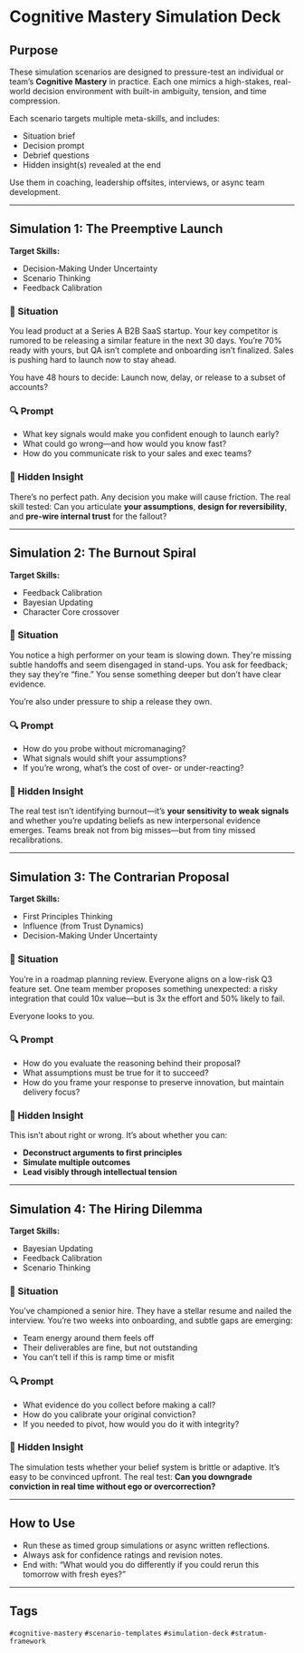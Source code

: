 # Cognitive Mastery Simulation Deck

## Purpose
These simulation scenarios are designed to pressure-test an individual or team’s **Cognitive Mastery** in practice. Each one mimics a high-stakes, real-world decision environment with built-in ambiguity, tension, and time compression.

Each scenario targets multiple meta-skills, and includes:
- Situation brief
- Decision prompt
- Debrief questions
- Hidden insight(s) revealed at the end

Use them in coaching, leadership offsites, interviews, or async team development.

---

## Simulation 1: **The Preemptive Launch**

**Target Skills:**
- Decision-Making Under Uncertainty
- Scenario Thinking
- Feedback Calibration

### 🧠 Situation
You lead product at a Series A B2B SaaS startup. Your key competitor is rumored to be releasing a similar feature in the next 30 days. You’re 70% ready with yours, but QA isn’t complete and onboarding isn’t finalized. Sales is pushing hard to launch now to stay ahead.

You have 48 hours to decide: Launch now, delay, or release to a subset of accounts?

### 🔍 Prompt
- What key signals would make you confident enough to launch early?
- What could go wrong—and how would you know fast?
- How do you communicate risk to your sales and exec teams?

### 🧨 Hidden Insight
There’s no perfect path. Any decision you make will cause friction. The real skill tested: Can you articulate **your assumptions**, **design for reversibility**, and **pre-wire internal trust** for the fallout?

---

## Simulation 2: **The Burnout Spiral**

**Target Skills:**
- Feedback Calibration
- Bayesian Updating
- Character Core crossover

### 🧠 Situation
You notice a high performer on your team is slowing down. They're missing subtle handoffs and seem disengaged in stand-ups. You ask for feedback; they say they’re “fine.” You sense something deeper but don’t have clear evidence.

You’re also under pressure to ship a release they own.

### 🔍 Prompt
- How do you probe without micromanaging?
- What signals would shift your assumptions?
- If you’re wrong, what’s the cost of over- or under-reacting?

### 🧨 Hidden Insight
The real test isn’t identifying burnout—it’s **your sensitivity to weak signals** and whether you’re updating beliefs as new interpersonal evidence emerges. Teams break not from big misses—but from tiny missed recalibrations.

---

## Simulation 3: **The Contrarian Proposal**

**Target Skills:**
- First Principles Thinking
- Influence (from Trust Dynamics)
- Decision-Making Under Uncertainty

### 🧠 Situation
You’re in a roadmap planning review. Everyone aligns on a low-risk Q3 feature set. One team member proposes something unexpected: a risky integration that could 10x value—but is 3x the effort and 50% likely to fail.

Everyone looks to you.

### 🔍 Prompt
- How do you evaluate the reasoning behind their proposal?
- What assumptions must be true for it to succeed?
- How do you frame your response to preserve innovation, but maintain delivery focus?

### 🧨 Hidden Insight
This isn’t about right or wrong. It’s about whether you can:
- **Deconstruct arguments to first principles**
- **Simulate multiple outcomes**
- **Lead visibly through intellectual tension**

---

## Simulation 4: **The Hiring Dilemma**

**Target Skills:**
- Bayesian Updating
- Feedback Calibration
- Scenario Thinking

### 🧠 Situation
You’ve championed a senior hire. They have a stellar resume and nailed the interview. You’re two weeks into onboarding, and subtle gaps are emerging:
- Team energy around them feels off
- Their deliverables are fine, but not outstanding
- You can’t tell if this is ramp time or misfit

### 🔍 Prompt
- What evidence do you collect before making a call?
- How do you calibrate your original conviction?
- If you needed to pivot, how would you do it with integrity?

### 🧨 Hidden Insight
The simulation tests whether your belief system is brittle or adaptive. It’s easy to be convinced upfront. The real test: **Can you downgrade conviction in real time without ego or overcorrection?**

---

## How to Use
- Run these as timed group simulations or async written reflections.
- Always ask for confidence ratings and revision notes.
- End with: “What would you do differently if you could rerun this tomorrow with fresh eyes?”

---

## Tags
`#cognitive-mastery` `#scenario-templates` `#simulation-deck` `#stratum-framework`

